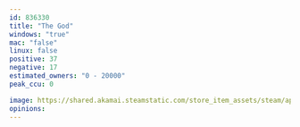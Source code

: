 ```yaml
---
id: 836330
title: "The God"
windows: "true"
mac: "false"
linux: false
positive: 37
negative: 17
estimated_owners: "0 - 20000"
peak_ccu: 0

image: https://shared.akamai.steamstatic.com/store_item_assets/steam/apps/836330/header.jpg?t=1662070313
opinions:
---
```

